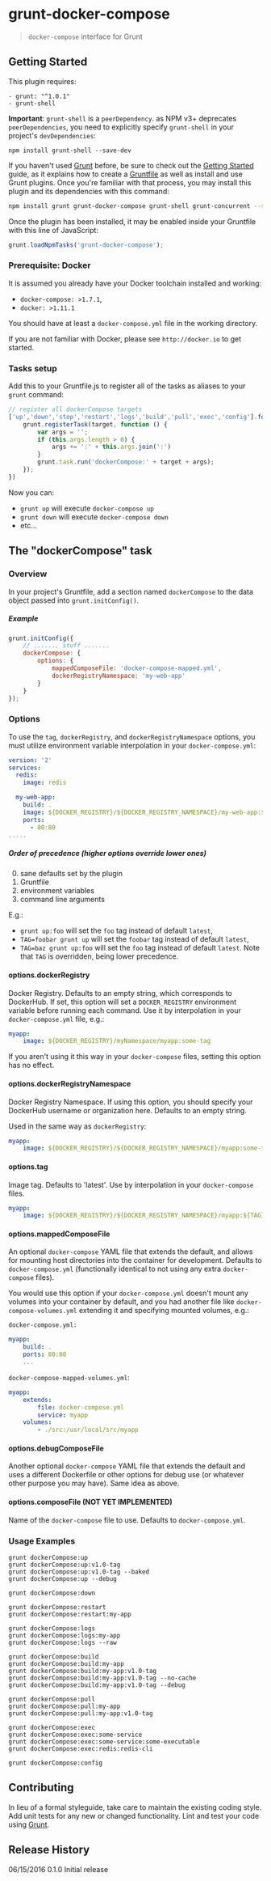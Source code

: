 # grunt-docker-compose

> `docker-compose` interface for Grunt

## Getting Started
This plugin requires:

	- grunt: "^1.0.1"
	- grunt-shell

**Important**: `grunt-shell` is a `peerDependency`. as NPM v3+ deprecates `peerDependencies`, you need to explicitly specify `grunt-shell` in your project's `devDependencies`:

`npm install grunt-shell --save-dev` 

If you haven't used [Grunt](http://gruntjs.com/) before, be sure to check out the [Getting Started](http://gruntjs.com/getting-started) guide, as it explains how to create a [Gruntfile](http://gruntjs.com/sample-gruntfile) as well as install and use Grunt plugins. Once you're familiar with that process, you may install this plugin and its dependencies with this command:

```bash
npm install grunt grunt-docker-compose grunt-shell grunt-concurrent --save-dev
```

Once the plugin has been installed, it may be enabled inside your Gruntfile with this line of JavaScript:

```js
grunt.loadNpmTasks('grunt-docker-compose');
```

### Prerequisite: Docker
It is assumed you already have your Docker toolchain installed and working:

 - `docker-compose: >1.7.1`, 
 - `docker: >1.11.1`

You should have at least a `docker-compose.yml` file in the working directory.

If you are not familiar with Docker, please see `http://docker.io` to get started.

### Tasks setup
Add this to your Gruntfile.js to register all of the tasks as aliases to your `grunt` command:

```js
// register all dockerCompose targets
['up','down','stop','restart','logs','build','pull','exec','config'].forEach(function (target) {
	grunt.registerTask(target, function () {
		var args = '';
		if (this.args.length > 0) {
			args += ':' + this.args.join(':')
		}
		grunt.task.run('dockerCompose:' + target + args);
	});
})
```

Now you can:

- `grunt up` will execute `docker-compose up`
- `grunt down` will execute `docker-compose down`
- etc...


## The "dockerCompose" task

### Overview
In your project's Gruntfile, add a section named `dockerCompose` to the data object passed into `grunt.initConfig()`.

##### Example

```js
grunt.initConfig({
	// ....... stuff .......
	dockerCompose: {
   		options: {
   			mappedComposeFile: 'docker-compose-mapped.yml',
   			dockerRegistryNamespace: 'my-web-app'
   		}
	}
});
```

### Options

To use the `tag`, `dockerRegistry`, and `dockerRegistryNamespace` options, you must utilize environment variable interpolation in your `docker-compose.yml`:

```yaml
version: '2'
services:
  redis:
    image: redis

  my-web-app:
    build: .
    image: ${DOCKER_REGISTRY}/${DOCKER_REGISTRY_NAMESPACE}/my-web-app:${TAG}
    ports:
      - 80:80
.....
```


##### Order of precedence (higher options override lower ones)

0. sane defaults set by the plugin
0. Gruntfile
0. environment variables
0. command line arguments

E.g.:

- `grunt up:foo` will set the `foo` tag instead of default `latest`,
- `TAG=foobar grunt up` will set the `foobar` tag instead of default `latest`,
- `TAG=baz grunt up:foo` will set the `foo` tag instead of default `latest`. Note that `TAG` is overridden, being lower precedence.

#### options.dockerRegistry

Docker Registry. Defaults to an empty string, which corresponds to DockerHub. If set, this option will set a `DOCKER_REGISTRY` environment variable before running each command. Use it by interpolation in your `docker-compose.yml` file, e.g.:

```yaml
myapp:
	image: ${DOCKER_REGISTRY}/myNamespace/myapp:some-tag
```

If you aren't using it this way in your `docker-compose` files, setting this option has no effect.

#### options.dockerRegistryNamespace

Docker Registry Namespace. If using this option, you should specify your DockerHub username or organization here. Defaults to an empty string.

Used in the same way as `dockerRegistry`:

```yaml
myapp:
	image: ${DOCKER_REGISTRY}/${DOCKER_REGISTRY_NAMESPACE}/myapp:some-tag
```


#### options.tag

Image tag. Defaults to 'latest'. Use by interpolation in your `docker-compose` files.

```yaml
myapp:
	image: ${DOCKER_REGISTRY}/${DOCKER_REGISTRY_NAMESPACE}/myapp:${TAG}
```


#### options.mappedComposeFile

An optional `docker-compose` YAML file that extends the default, and allows for mounting host directories into the container for development. Defaults to `docker-compose.yml` (functionally identical to not using any extra `docker-compose` files).

You would use this option if your `docker-compose.yml` doesn't mount any volumes into your container by default, and you had another file like `docker-compose-volumes.yml` extending it and specifying mounted volumes, e.g.:

`docker-compose.yml:`
```yaml
myapp:
	build: .
	ports: 80:80
	...
```

`docker-compose-mapped-volumes.yml`:
```yaml
myapp:
	extends:
		file: docker-compose.yml
		service: myapp
	volumes: 
		- ./src:/usr/local/src/myapp
```


#### options.debugComposeFile

Another optional `docker-compose` YAML file that extends the default and uses a different Dockerfile or other options for debug use (or whatever other purpose you may have). Same idea as above.


#### options.composeFile (NOT YET IMPLEMENTED)

Name of the `docker-compose` file to use. Defaults to `docker-compose.yml`.

### Usage Examples

```
grunt dockerCompose:up
grunt dockerCompose:up:v1.0-tag
grunt dockerCompose:up:v1.0-tag --baked
grunt dockerCompose:up --debug

grunt dockerCompose:down

grunt dockerCompose:restart
grunt dockerCompose:restart:my-app

grunt dockerCompose:logs
grunt dockerCompose:logs:my-app
grunt dockerCompose:logs --raw

grunt dockerCompose:build
grunt dockerCompose:build:my-app
grunt dockerCompose:build:my-app:v1.0-tag
grunt dockerCompose:build:my-app:v1.0-tag --no-cache
grunt dockerCompose:build:my-app:v1.0-tag --debug

grunt dockerCompose:pull
grunt dockerCompose:pull:my-app
grunt dockerCompose:pull:my-app:v1.0-tag

grunt dockerCompose:exec
grunt dockerCompose:exec:some-service
grunt dockerCompose:exec:some-service:some-executable
grunt dockerCompose:exec:redis:redis-cli

grunt dockerCompose:config
```

## Contributing
In lieu of a formal styleguide, take care to maintain the existing coding style. Add unit tests for any new or changed functionality. Lint and test your code using [Grunt](http://gruntjs.com/).

## Release History
06/15/2016 0.1.0 Initial release
